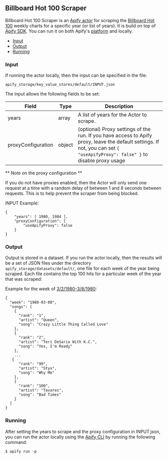 ## Billboard Hot 100 Scraper

Billboard Hot 100 Scraper is an [Apify actor](https://apify.com/actors) for scraping the [Billboard
Hot 100](https://www.billboard.com/charts/hot-100) weekly charts for a specific year (or list of years).
It is build on top of [Apify SDK](https://sdk.apify.com/). You can run it on both Apify's
[platform](https://my.apify.com/) and locally.

- [Input](#input)
- [Output](#output)
- [Running](#running)

### Input

If running the actor locally, then the input can be specified in the file:

    apify_storage/key_value_stores/default/INPUT.json

The input allows the following fields to be set:


| Field | Type | Description |
| ----- | ---- | ----------- |
| years | array | A list of years for the Actor to scrape.
| proxyConfiguration | object | (optional) Proxy settings of the run. If you have access to Apify proxy, leave the default settings. If not, you can set `{ "useApifyProxy": false" }` to disable proxy usage |

** Note on the proxy configuration **

If you do not have proxies enabled, then the Actor will only send one request at a time with a random
delay of between 1 and 8 seconds between requests. This is to help prevent the scraper from being blocked.

INPUT Example:

```
{
    "years": [ 1980, 1984 ],
    "proxyConfiguration": {
        "useApifyProxy": false
    }
}
```

### Output

Output is stored in a dataset. If you run the actor locally, then the results will be a set of JSON files under 
the directory `apify_storage/datasets/default/`, one file for each week of the year being scraped. Each file 
contains the top 100 hits for a particular week of the year that was scraped:

Example for the week of [3/2/1980-3/8/1980](https://www.billboard.com/charts/hot-100/1980-03-08):

```
{
  "week": "1980-03-08",
  "songs": [
    {
      "rank": "1",
      "artist": "Queen",
      "song": "Crazy Little Thing Called Love"
    },
    {
      "rank": "2",
      "artist": "Teri DeSario With K.C.",
      "song": "Yes, I'm Ready"
    },
    ...
   {
      "rank": "99",
      "artist": "Styx",
      "song": "Why Me"
    },
    {
      "rank": "100",
      "artist": "Tavares",
      "song": "Bad Times"
    }
  ]
}
```

### Running

After setting the years to scrape and the proxy configuration in INPUT.json, you can run the actor locally 
using the [Apify CLI](https://docs.apify.com/cli) by running the following command:

    $ apify run -p